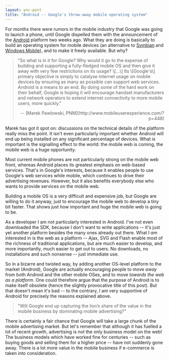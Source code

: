 ```yaml
---
layout: ync-post
title: "Android -- Google's throw-away mobile operating system"
---
```


For months there were rumors in the mobile industry that Google was going to launch a phone, until
Google dispelled them with the announcement of the
[Android](http://code.google.com/android/) platform two weeks ago. What they are doing is basically
to build an operating system for mobile devices (an alternative to
[Symbian](http://www.symbian.com/) and
[Windows Mobile](http://www.microsoft.com/windowsmobile/)), and to make it freely available. But
why?

<blockquote>"So what is in it for Google? Why would it go to the expense of building and
supporting a fully-fledged mobile OS and then give it away with very few restrictions on its usage?
\[...\] Its \[Google's\] primary objective is simply to catalyse internet usage on mobile devices by
ensuring as many as possible can support web services. Android is a means to an end. By doing some
of the hard work on their behalf, Google is hoping it will encourage handset manufacturers and
network operators to extend internet connectivity to more mobile users, more
quickly."
<p align="right">--
[Marek Pawlowski,
PNM](http://www.mobileuserexperience.com/?p=448)</p>
</blockquote>

Marek has got it
spot on: discussions on the technical details of the platform really miss the point. It isn't even
particularly important whether Android will end up being installed on any significant percentage of
devices. What is important is the signalling effect to the world: the mobile web is coming, the
mobile web is a huge opportunity.

Most current mobile phones are not particularly strong on the
mobile web front, whereas Android places its greatest emphasis on web-based services. That's in
Google's interests, because it enables people to use Google's web services while mobile, which
continues to drive their advertising revenues. However, but it also benefits everybody else who
wants to provide services on the mobile web.

Building a mobile OS is a very difficult and expensive job, but Google are
willing to do it anyway, just to encourage the mobile web to develop a tiny bit faster. That shows
just how important and huge the mobile web is going to be.

As a developer I am not particularly interested in Android. I've not even
downloaded the SDK, because I don't want to write applications -- it's just yet another platform
besides the many ones already out there. What I *am* interested in is the web as a platform -- Ajax,
SVG and Flash enable most of the richness of traditional applications, but are much easier to
develop, and more importantly, much easier to get out to users. No downloads, no installations and
such nonsense -- just immediate use.

So in a bizarre and twisted way, by adding another OS-level platform to the
market (Android), Google are actually encouraging people to move *away* from both Android and the
other mobile OSes, and to move *towards the web as a platform*. One could therefore argue that the
purpose of Android is to make itself obsolete (hence the slightly provocative title of this post).
But that doesn't mean it's bad -- to the contrary, I am very supportive of Android for precisely the
reasons explained
above.

<blockquote>"Will Google end up capturing the lion’s share of the
value in the mobile business by dominating mobile
advertising?"</blockquote>

There is certainly a fair chance that Google will
take a large chunk of the mobile advertising market. But let's remember that although it has fuelled
a lot of recent growth, advertising is not the only business model on the web! The business models
which have worked fine for centuries -- such as buying goods and selling them for a higher price --
have not suddenly gone away. There is a lot more value in the mobile business if e-commerce is taken
into consideration.
